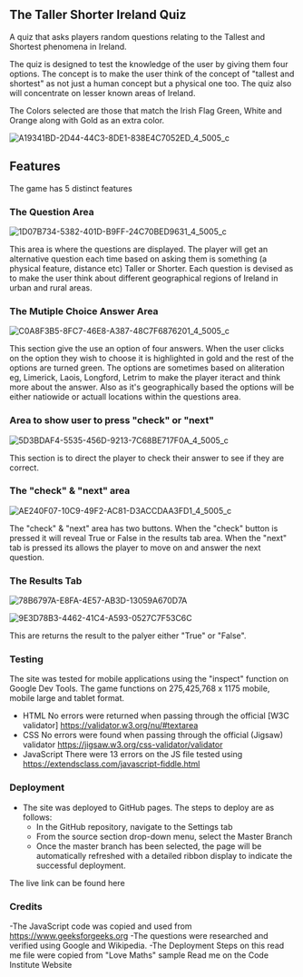 ## The Taller Shorter Ireland Quiz

A quiz that asks players random questions relating to the Tallest and Shortest phenomena in Ireland. 

The quiz is designed to test the knowledge of the user by giving them four options. The concept is to make the user think of the concept of "tallest and shortest" as not just a human concept but a physical one too. The quiz also will concentrate on lesser known areas of Ireland.

The Colors selected are those that match the Irish Flag Green, White and Orange along with Gold as an extra color. 


![A19341BD-2D44-44C3-8DE1-838E4C7052ED_4_5005_c](https://user-images.githubusercontent.com/96124619/155520186-f9d02ea7-25b5-4a9c-8795-f3a753b836a2.jpeg)

## Features

The game has 5 distinct features

### The Question Area

![1D07B734-5382-401D-B9FF-24C70BED9631_4_5005_c](https://user-images.githubusercontent.com/96124619/155521472-d404bdb6-e2fd-4e33-991f-48894f5c53e0.jpeg)

This area is where the questions are displayed. The player will get an alternative question each time based on asking them is something (a physical feature, distance etc) Taller or Shorter. Each question is devised as to make the user think about different geographical regions of Ireland in urban and rural areas. 

### The Mutiple Choice Answer Area

![C0A8F3B5-8FC7-46E8-A387-48C7F6876201_4_5005_c](https://user-images.githubusercontent.com/96124619/155522272-c4dffa6a-d481-4435-a19e-afe3c22c42ce.jpeg)

This section give the use an option of four answers. When the user clicks on the option they wish to choose it is highlighted in gold and the rest of the options are turned green. The options are sometimes based on aliteration eg, Limerick, Laois, Longford, Letrim to make the player iteract and think more about the answer. Also as it's geographically based the options will be either natiowide or actuall locations within the questions area. 

### Area to show user to press "check" or "next"

![5D3BDAF4-5535-456D-9213-7C68BE717F0A_4_5005_c](https://user-images.githubusercontent.com/96124619/155523294-a47bbbb4-101b-4a20-ab14-8fe59ce7cc92.jpeg)

This section is to direct the player to check their answer to see if they are correct.

### The "check" & "next" area

![AE240F07-10C9-49F2-AC81-D3ACCDAA3FD1_4_5005_c](https://user-images.githubusercontent.com/96124619/155523400-49087f4e-2390-4dc1-9185-e0f1dbff3748.jpeg)

The "check" & "next" area has two buttons. When the "check" button is pressed it will reveal True or False in the results tab area. When the "next" tab is pressed its allows the player to move on and answer the next question.

### The Results Tab

![78B6797A-E8FA-4E57-AB3D-13059A670D7A](https://user-images.githubusercontent.com/96124619/155529590-dbdb5861-61a3-400d-930e-4e8e2c60774a.jpeg)

![9E3D78B3-4462-41C4-A593-0527C7F53C6C](https://user-images.githubusercontent.com/96124619/155529650-7564bfb3-4262-4901-9546-32269d7b9eeb.jpeg)

This are returns the result to the palyer either "True" or "False".

### Testing

The site was tested for mobile applications using the "inspect" function on Google Dev Tools. The game functions on 275,425,768 x 1175 mobile, mobile large and tablet format.

- HTML
No errors were returned when passing through the official [W3C validator] https://validator.w3.org/nu/#textarea
- CSS
No errors were found when passing through the official (Jigsaw) validator https://jigsaw.w3.org/css-validator/validator
- JavaScript
There were 13 errors on the JS file tested using https://extendsclass.com/javascript-fiddle.html

### Deployment
- The site was deployed to GitHub pages. The steps to deploy are as follows: 
  - In the GitHub repository, navigate to the Settings tab 
  - From the source section drop-down menu, select the Master Branch
  - Once the master branch has been selected, the page will be automatically refreshed with a detailed ribbon display to indicate the successful deployment. 

The live link can be found here 

### Credits
-The JavaScript code was copied and used from https://www.geeksforgeeks.org
-The questions were researched and verified using Google and Wikipedia. 
-The Deployment Steps on this read me file were copied from "Love Maths" sample Read me on the Code Institute Website
